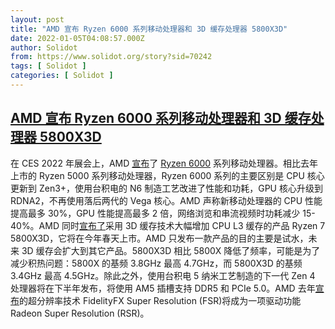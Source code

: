 ```yaml
---
layout: post
title: "AMD 宣布 Ryzen 6000 系列移动处理器和 3D 缓存处理器 5800X3D"
date: 2022-01-05T04:08:57.000Z
author: Solidot
from: https://www.solidot.org/story?sid=70242
tags: [ Solidot ]
categories: [ Solidot ]
---
```

<!--1641355737000-->
[AMD 宣布 Ryzen 6000 系列移动处理器和 3D 缓存处理器 5800X3D](https://www.solidot.org/story?sid=70242)
------

<div>
在 CES 2022 年展会上，AMD <a href="https://www.anandtech.com/show/17166/amd-announces-ryzen-6000-mobile-cpus-for-laptops-zen3-on-6nm-with-rdna2-graphics">宣布</a>了 <a href="https://www.amd.com/zh-hans/products/ryzen-processors-laptop" target="_blank">Ryzen 6000</a> 系列移动处理器。相比去年上市的 Ryzen 5000 系列移动处理器，Ryzen 6000 系列的主要区别是 CPU 核心更新到  Zen3+，使用台积电的 N6 制造工艺改进了性能和功耗，GPU 核心升级到  RDNA2，不再使用落后两代的 Vega 核心。AMD 声称新移动处理器的 CPU 性能提高最多 30%，GPU 性能提高最多 2 倍，网络浏览和串流视频时功耗减少 15-40%。AMD 同时<a href="https://www.anandtech.com/show/17152/amd-cpus-in-2022-ces">宣布了</a>采用 3D 缓存技术大幅增加 CPU L3 缓存的产品 Ryzen 7 5800X3D，它将在今年春天上市。AMD 只发布一款产品的目的主要是试水，未来 3D 缓存会扩大到其它产品。5800X3D 相比 5800X 降低了频率，可能是为了减少积热问题：5800X 的基频 3.8GHz 最高 4.7GHz，而 5800X3D 的基频 3.4GHz 最高 4.5GHz。除此之外，使用台积电 5 纳米工艺制造的下一代 Zen 4 处理器将在下半年发布，将使用 AM5 插槽支持 DDR5 和 PCIe 5.0。AMD 去年<a href="https://www.anandtech.com/show/17164/amds-fidelityfx-super-resolution-to-become-driver-feature-radeon-super-resolution">宣布</a>的超分辨率技术 FidelityFX Super Resolution (FSR)将成为一项驱动功能 Radeon Super Resolution (RSR)。
</div>
